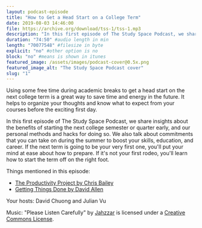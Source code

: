 ```yaml
---
layout: podcast-episode
title: "How to Get a Head Start on a College Term"
date: 2019-08-03 14:46:00
file: https://archive.org/download/tss-1/tss-1.mp3
description: "In this first episode of The Study Space Podcast, we share insights about the benefits of starting the next college semester or quarter early, and our personal methods and hacks for doing so. We also talk about commitments that you can take on during the summer to boost your skills, education, and career. If the next term is going to be your very first one, you'll put your mind at ease about how to prepare. If it's not your first rodeo, you'll learn how to start the term off on the right foot."
duration: "74:50" #audio length in min
length: "70077548" #filesize in byte
explicit: "no" #other option is no
block: "no" #means is shown in itunes
featured_image: /assets/images/podcast-cover@0.5x.png
featured_image_alt: "The Study Space Podcast cover"
slug: "1"
---
```


Using some free time during academic breaks to get a head start on the next college term is a great way to save time and energy in the future. It helps to organize your thoughts and know what to expect from your courses before the exciting first day.

In this first episode of The Study Space Podcast, we share insights about the benefits of starting the next college semester or quarter early, and our personal methods and hacks for doing so. We also talk about commitments that you can take on during the summer to boost your skills, education, and career. If the next term is going to be your very first one, you'll put your mind at ease about how to prepare. If it's not your first rodeo, you'll learn how to start the term off on the right foot.

Things mentioned in this episode:

- [The Productivity Project by Chris Bailey](https://alifeofproductivity.com/the-productivity-project/)
- [Getting Things Done by David Allen](http://gettingthingsdone.com)

Your hosts: David Chuong and Julian Vu

Music: "Please Listen Carefully" by [Jahzzar](https://soundcloud.com/jahzzar) is licensed under a [Creative Commons License](http://creativecommons.org/licenses/by-sa/3.0/).
